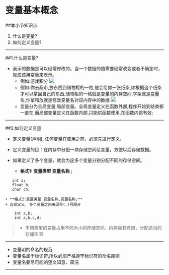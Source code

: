 # 变量基本概念
##本小节知识点:
1. 什么是变量?
2. 如何定义变量?
---

##1.什么是变量?
- 表示的数据是可以经常修改的。当一个数据的值需要经常改变或者不确定时，就应该用变量来表示。
    + 例如:游戏积分
![](http://7xj0kx.com1.z0.glb.clouddn.com/911fbe096b63f624864afa848544ebf81a4ca327.jpg)
    + 例如:你去超市,放东西到储物柜的一格,他会给你一张纸条,你根据这个纸条才可以拿回自己的东西,储物柜的一格就是变量的内存空间,字条就是变量名,你拿和放就是修改变量名对应内存中的数据
![](http://7xj0kx.com1.z0.glb.clouddn.com/Snip20150513_2.png)
    + 变量分为全局变量,局部变量。全局变量定义在函数外部,程序开始到结束都一直在,而局部变量定义在函数内部,只能供函数使用,在函数内部有效;

---

##2.如何定义变量
- 定义变量(声明), 任何变量在使用之前，必须先进行定义。

- 定义变量的目：在内存中分配一块存储空间给变量，方便以后存储数据。

- 如果定义了多个变量，就会为这多个变量分别分配不同的存储空间。

    + **格式1: 变量类型 变量名称 ;**
 ```
    int a;
    float b;
    char ch;
```
    + **格式2:变量类型 变量名称,变量名称;**
    + 连续定义, 多个变量之间用逗号(,)号隔开
```
    int a,b;
    int a,b,c,d;
```

>+ 不同类型的变量占用不同大小的存储空间。内存极其有限，分配适当的存储空间

---

- 变量明的命名的规范
- 变量名属于标识符,所以必须严格遵守标识符的命名原则
- 变量名要尽可能的望文知意、简洁

---

